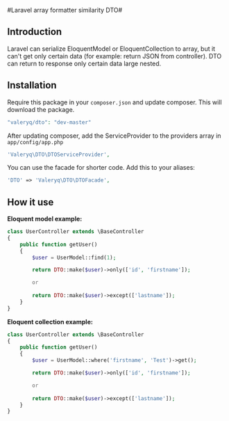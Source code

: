 #Laravel array formatter similarity DTO#

## Introduction

Laravel can serialize EloquentModel or EloquentCollection to array, but it can't get only certain data (for example: return JSON from controller). DTO can return to response only certain data large nested.

## Installation

Require this package in your `composer.json` and update composer. This will download the package.

```php
"valeryq/dto": "dev-master"
```

After updating composer, add the ServiceProvider to the providers array in `app/config/app.php`

```php
'Valeryq\DTO\DTOServiceProvider',
```

You can use the facade for shorter code. Add this to your aliases:

```php
'DTO' => 'Valeryq\DTO\DTOFacade',
```

## How it use

**Eloquent model example:**

```php
class UserController extends \BaseController 
{
    public function getUser() 
    {
        $user = UserModel::find(1);

        return DTO::make($user)->only(['id', 'firstname']);

        or
     
        return DTO::make($user)->except(['lastname']);
    }   
}
```

**Eloquent collection example:**

```php
class UserController extends \BaseController 
{
    public function getUser() 
    {
        $user = UserModel::where('firstname', 'Test')->get();

        return DTO::make($user)->only(['id', 'firstname']);

        or
     
        return DTO::make($user)->except(['lastname']);
    }   
}
```
